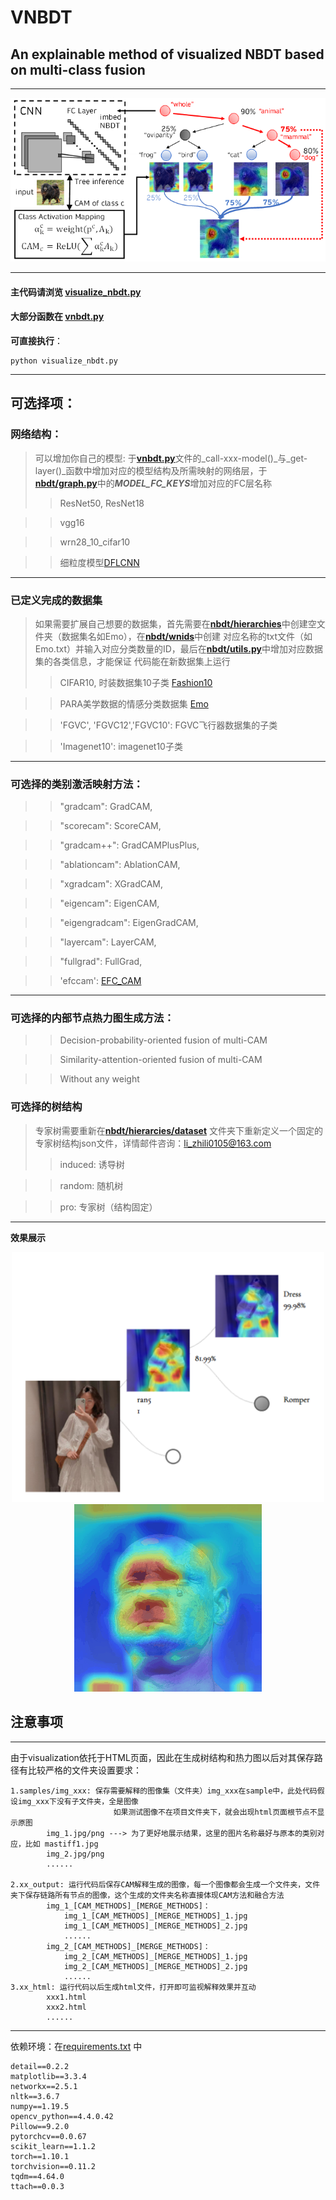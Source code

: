 # VNBDT
## **An explainable method of visualized NBDT based on multi-class fusion**
***
<div align=center><img  src="https://github.com/ZO1DB3RG/VNBDT/blob/main/img/VNBDT.png"/></div>

***

#### 主代码请浏览 [**visualize_nbdt.py**](https://github.com/ZO1DB3RG/VNBDT/blob/main/visualize_nbdt.py)

#### 大部分函数在 [**vnbdt.py**](https://github.com/ZO1DB3RG/VNBDT/blob/main/vnbdt.py)

**可直接执行**：

    python visualize_nbdt.py
***
## **可选择项**：
### **网络结构**：
> 可以增加你自己的模型: 于[**vnbdt.py**](https://github.com/ZO1DB3RG/VNBDT/blob/main/vnbdt.py)文件的_call-xxx-model()_与_get-layer()_函数中增加对应的模型结构及所需映射的网络层，于[**nbdt/graph.py**](https://github.com/ZO1DB3RG/VNBDT/blob/main/nbdt/graph.py)中的***MODEL_FC_KEYS***增加对应的FC层名称
>> ResNet50, ResNet18

>> vgg16

>> wrn28_10_cifar10

>> 细粒度模型[DFLCNN](https://github.com/songdejia/DFL-CNN)
***

### **已定义完成的数据集**
>如果需要扩展自己想要的数据集，首先需要在[**nbdt/hierarchies**](https://github.com/ZO1DB3RG/VNBDT/tree/main/nbdt/hierarchies)中创建空文件夹（数据集名如Emo），在[**nbdt/wnids**](https://github.com/ZO1DB3RG/VNBDT/tree/main/nbdt/wnids)中创建
    对应名称的txt文件（如Emo.txt）并输入对应分类数量的ID，最后在[**nbdt/utils.py**](https://github.com/ZO1DB3RG/VNBDT/blob/main/nbdt/utils.py)中增加对应数据集的各类信息，才能保证
    代码能在新数据集上运行
>>CIFAR10,
>>时装数据集10子类 [Fashion10](https://github.com/switchablenorms/DeepFashion2)

>> PARA美学数据的情感分类数据集 [Emo](https://cv-datasets.institutecv.com/#/data-sets)

>> 'FGVC', 'FGVC12','FGVC10': FGVC飞行器数据集的子类

>> 'Imagenet10': imagenet10子类

***
### **可选择的类别激活映射方法：**
>>"gradcam": GradCAM,

>>"scorecam": ScoreCAM,

>>"gradcam++": GradCAMPlusPlus,

>> "ablationcam": AblationCAM,

>> "xgradcam": XGradCAM,

>>"eigencam": EigenCAM,

>>"eigengradcam": EigenGradCAM,

>>"layercam": LayerCAM,

>>"fullgrad": FullGrad,

>>'efccam': [EFC_CAM](https://ieeexplore.ieee.org/document/9405672/)

***
### **可选择的内部节点热力图生成方法：**
>> Decision-probability-oriented fusion of multi-CAM

>> Similarity-attention-oriented fusion of multi-CAM

>> Without any weight

### **可选择的树结构**
> 专家树需要重新在[**nbdt/hierarcies/dataset**](https://github.com/ZO1DB3RG/VNBDT/tree/main/nbdt/hierarchies/Emo) 文件夹下重新定义一个固定的专家树结构json文件，详情邮件咨询：li_zhili0105@163.com
>> induced: 诱导树

>> random: 随机树

>> pro: 专家树（结构固定）

***
**效果展示**
<div align=center><img width="500", height="400" src="https://github.com/ZO1DB3RG/VNBDT/blob/main/img/SAOVNBDT.png"/></div>
<div align=center><img width="300" height="300" src="https://github.com/ZO1DB3RG/VNBDT/blob/main/img/emo1.gif"/></div>

## 注意事项
***
由于visualization依托于HTML页面，因此在生成树结构和热力图以后对其保存路径有比较严格的文件夹设置要求：
    
    1.samples/img_xxx: 保存需要解释的图像集（文件夹）img_xxx在sample中，此处代码假设img_xxx下没有子文件夹，全是图像
                           如果测试图像不在项目文件夹下，就会出现html页面根节点不显示原图
            img_1.jpg/png ---> 为了更好地展示结果，这里的图片名称最好与原本的类别对应，比如 mastiff1.jpg
            img_2.jpg/png
            ......
     
    2.xx_output: 运行代码后保存CAM解释生成的图像，每一个图像都会生成一个文件夹，文件夹下保存链路所有节点的图像，这个生成的文件夹名称直接体现CAM方法和融合方法
            img_1_[CAM_METHODS]_[MERGE_METHODS]：
                img_1_[CAM_METHODS]_[MERGE_METHODS]_1.jpg
                img_1_[CAM_METHODS]_[MERGE_METHODS]_2.jpg
                ......
            img_2_[CAM_METHODS]_[MERGE_METHODS]：
                img_2_[CAM_METHODS]_[MERGE_METHODS]_1.jpg
                img_2_[CAM_METHODS]_[MERGE_METHODS]_2.jpg
                ......
    3.xx_html: 运行代码以后生成html文件，打开即可监视解释效果并互动
            xxx1.html
            xxx2.html
            ......

***
依赖环境：在[requirements.txt](https://github.com/ZO1DB3RG/VNBDT/blob/main/requirements.txt) 中

    detail==0.2.2
    matplotlib==3.3.4
    networkx==2.5.1
    nltk==3.6.7
    numpy==1.19.5
    opencv_python==4.4.0.42
    Pillow==9.2.0
    pytorchcv==0.0.67
    scikit_learn==1.1.2
    torch==1.10.1
    torchvision==0.11.2
    tqdm==4.64.0
    ttach==0.0.3
